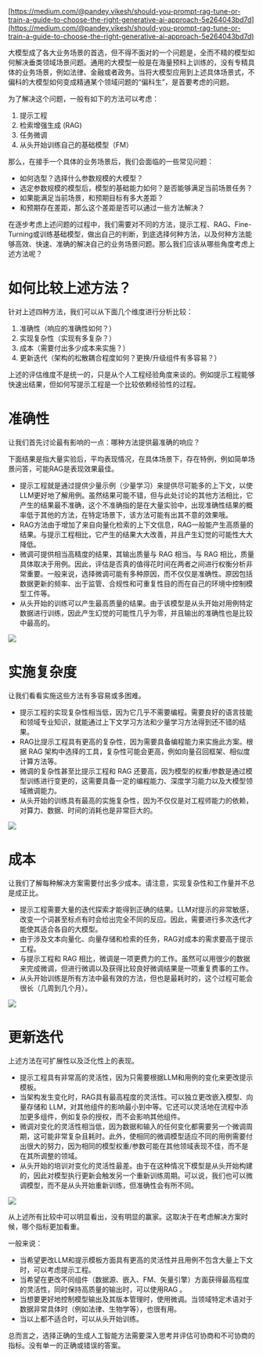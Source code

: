 [https://medium.com/@pandey.vikesh/should-you-prompt-rag-tune-or-train-a-guide-to-choose-the-right-generative-ai-approach-5e264043bd7d](https://medium.com/@pandey.vikesh/should-you-prompt-rag-tune-or-train-a-guide-to-choose-the-right-generative-ai-approach-5e264043bd7d)

大模型成了各大业务场景的首选，但不得不面对的一个问题是，全而不精的模型如何解决垂类领域场景问题。通用的大模型一般是在海量预料上训练的，没有专精具体的业务场景，例如法律、金融或者政务。当将大模型应用到上述具体场景式，不偏科的大模型如何变成精通某个领域问题的“偏科生”，是首要考虑的问题。

为了解决这个问题，一般有如下的方法可以考虑：

1. 提示工程
2. 检索增强生成 (RAG)
3. 任务微调
4. 从头开始训练自己的基础模型（FM）

那么，在接手一个具体的业务场景后，我们会面临的一些常见问题：

+ 如何选型？选择什么参数规模的大模型？
+ 选定参数规模的模型后，模型的基础能力如何？是否能够满足当前场景任务？
+ 如果能满足当前场景，和预期目标有多大差距？
+ 和预期存在差距，那么这个差距是否可以通过一些方法解决？

在逐步考虑上述问题的过程中，我们需要对不同的方法，提示工程、RAG、Fine-Turning或训练基础模型，做出自己的判断，到底选择何种方法，以及何种方法能够高效、快速、准确的解决自己的业务场景问题。那么我们应该从哪些角度考虑上述方法呢？

# 如何比较上述方法？
针对上述四种方法，我们可以从下面几个维度进行分析比较：

1. 准确性（响应的准确性如何？）
2. 实现复杂性（实现有多复杂？）
3. 成本（需要付出多少成本来实施？）
4. 更新迭代（架构的松散耦合程度如何？更换/升级组件有多容易？）

上述的评估维度不是统一的，只是从个人工程经验角度来谈的。例如提示工程能够快速出结果，但如何写提示工程是一个比较依赖经验性的过程。

# 准确性
让我们首先讨论最有影响的一点：哪种方法提供最准确的响应？

下面结果是指大量实验后，平均表现情况，在具体场景下，存在特例，例如简单场景问答，可能RAG是表现效果最佳。

+ 提示工程就是通过提供少量示例（少量学习）来提供尽可能多的上下文，以使LLM更好地了解用例。虽然结果可能不错，但与此处讨论的其他方法相比，它产生的结果最不准确，这个不准确指的是在大量实验中，出现准确性结果的概率低于其他的方法，在特定场景下，该方法可能有出其不意的效果哦。
+ RAG方法由于增加了来自向量化检索的上下文信息，RAG一般能产生高质量的结果。与提示工程相比，它产生的结果大大改善，并且产生幻觉的可能性大大降低。
+ 微调可提供相当高精度的结果，其输出质量与 RAG 相当。与 RAG 相比，质量具体取决于用例。因此，评估是否真的值得花时间在两者之间进行权衡分析非常重要。一般来说，选择微调可能有多种原因，而不仅仅是准确性。原因包括数据更新的频率、出于监管、合规性和可重复性目的而在自己的环境中控制模型工件等。
+ 从头开始的训练可以产生最高质量的结果。由于该模型是从头开始对用例特定数据进行训练，因此产生幻觉的可能性几乎为零，并且输出的准确性也是比较中最高的。

![](https://cdn.nlark.com/yuque/0/2023/png/406504/1698721948647-8799e4ae-19e6-4f93-8b0a-faba7ee88e9d.png)

# 实施复杂度
让我们看看实施这些方法有多容易或多困难。

+ 提示工程的实现复杂性相当低，因为它几乎不需要编程。需要良好的语言技能和领域专业知识，就能通过上下文学习方法和少量学习方法得到还不错的结果。
+ RAG比提示工程具有更高的复杂性，因为需要具备编程能力来实施此方案。根据 RAG 架构中选择的工具，复杂性可能会更高，例如向量召回框架、相似度计算方法等。
+ 微调的复杂性甚至比提示工程和 RAG 还要高，因为模型的权重/参数是通过模型训练进行变更的，这需要具备一定的编程能力、深度学习能力以及大模型领域微调能力。
+ 从头开始的训练具有最高的实施复杂性，因为不仅仅是对工程师能力的依赖，对算力、数据、时间的消耗也是非常巨大的。

![](https://cdn.nlark.com/yuque/0/2023/png/406504/1698721948789-f2b11056-e599-4fcd-9db6-853acdbb433b.png)

# 成本
让我们了解每种解决方案需要付出多少成本。请注意，实现复杂性和工作量并不总是成正比。

+ 提示工程需要大量的迭代探索才能得到正确的结果。LLM对提示的非常敏感，改变一个词甚至标点有时会给出完全不同的反应。因此，需要进行多次迭代才能使其适合各自的大模型。
+ 由于涉及文本向量化、向量存储和检索的任务，RAG对成本的需求要高于提示工程。
+ 与提示工程和 RAG 相比，微调是一项更费力的工作。虽然可以用很少的数据来完成微调，但进行微调以及获得比较良好微调结果是一项重复费事的工作。
+ 从头开始训练是所有方法中最有效的方法，但也是最耗时的，这个过程可能会很长（几周到几个月）。

![](https://cdn.nlark.com/yuque/0/2023/png/406504/1698721948966-f0635415-7060-4a62-a847-e478505a2f83.png)

# 更新迭代
上述方法在可扩展性以及泛化性上的表现。

+ 提示工程具有非常高的灵活性，因为只需要根据LLM和用例的变化来更改提示模板。
+ 当架构发生变化时，RAG具有最高程度的灵活性。可以独立更改嵌入模型、向量存储和 LLM，对其他组件的影响最小到中等。它还可以灵活地在流程中添加更多组件，例如复杂的授权，而不会影响其他组件。
+ 微调对变化的灵活性相当低，因为数据和输入的任何变化都需要另一个微调周期，这可能非常复杂且耗时。此外，使相同的微调模型适应不同的用例需要付出很大的努力，因为相同的模型权重/参数可能在其他领域表现不佳，而不是在其所调整的领域。
+ 从头开始的培训对变化的灵活性最差。由于在这种情况下模型是从头开始构建的，因此对模型执行更新会触发另一个重新训练周期。可以说，我们也可以微调模型，而不是从头开始重新训练，但准确性会有所不同。

![](https://cdn.nlark.com/yuque/0/2023/png/406504/1698721948698-5cca0da1-04c4-4104-ba37-301a4c6c2308.png)

从上述所有比较中可以明显看出，没有明显的赢家。这取决于在考虑解决方案时候，哪个指标更加看重。

一般来说：

+ 当希望更改LLM和提示模板方面具有更高的灵活性并且用例不包含大量上下文时，可以考虑提示工程。
+ 当希望在更改不同组件（数据源、嵌入、FM、矢量引擎）方面获得最高程度的灵活性，同时保持高质量的输出时，可以使用RAG 。
+ 当想要更好地控制模型输出及其版本管理时，使用微调。当领域特定术语对于数据非常具体时（例如法律、生物学等），也很有用。
+ 当以上都不适合时，可以从头开始训练。

总而言之，选择正确的生成人工智能方法需要深入思考并评估可协商和不可协商的指标。没有单一的正确或错误的答案。

